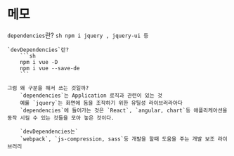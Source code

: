 # 메모
   `dependencies`란?
        ```sh
        npm i jquery , jquery-ui 등 
        ```

    `devDependencies`란?
        ```sh    
        npm i vue -D
        npm i vue --save-de
        ```
        
    그럼 왜 구분을 해서 쓰는 것일까?
        `dependencies`는 Application 로직과 관련이 있는 것
        예룰 `jquery`는 화면에 돔을 조작하기 위한 유틸성 라이브러라아다
        `dependencies`에 들어가는 것은 `React`, `angular, chart`등 애플리케아션을 동작 시킬 수 있는 것들을 모아 놓은 것이다.

        `devDependencies는`
        `webpack`, `js-compression, sass`등 개발을 할때 도움을 주는 개발 보조 라이브러리